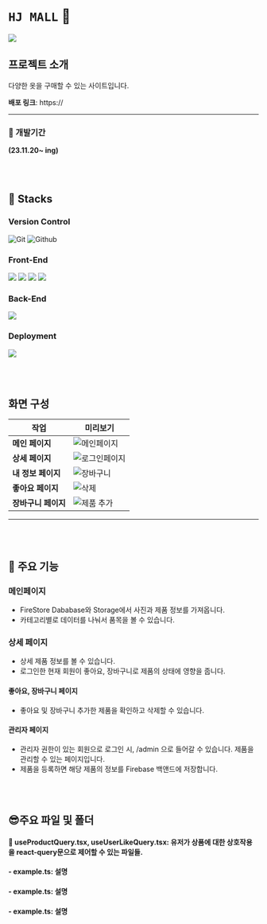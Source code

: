 # ``HJ MALL`` :tshirt:

<img src="https://capsule-render.vercel.app/api?type=waving&color=BDBDC8&height=150&section=footer" />

## 프로젝트 소개

다양한 옷을 구매할 수 있는 사이트입니다.

**배포 링크**: https://

***

### :boxing_glove: 개발기간

**(23.11.20~ ing)**

<br/><br/>

## :sunflower: Stacks

### Version Control
![Git](https://img.shields.io/badge/Git-F05032?style=for-the-badge&logo=Git&logoColor=white) ![Github](https://img.shields.io/badge/GitHub-181717?style=for-the-badge&logo=GitHub&logoColor=white)

### Front-End
<img src="https://img.shields.io/badge/React-61DAFB?style=for-the-badge&logo=React&logoColor=white"/> <img src="https://img.shields.io/badge/typescript-3178C6?style=for-the-badge&logo=typescript&logoColor=white"> <img src="https://img.shields.io/badge/react_router-CA4245?style=for-the-badge&logo=reactrouter&logoColor=white"> <img src="https://img.shields.io/badge/react_query-FF4154?style=for-the-badge&logo=reactquery&logoColor=white">

### Back-End
<img src="https://img.shields.io/badge/firebase-FFCA28?style=for-the-badge&logo=firebase&logoColor=white"/>

### Deployment
<img src="https://img.shields.io/badge/vercel-000000?style=for-the-badge&logo=vercel&logoColor=white"/>



<br/><br/>

## 화면 구성

| 작업            | 미리보기 |
| --------------- | ------- |
| **메인 페이지** | ![메인페이지](https://github.com/HojinLim/RN_Shopping/assets/69897998/54dcec80-99ec-4aa2-a4d4-999282d8976b) |
| **상세 페이지** | ![로그인페이지](https://github.com/HojinLim/RN_Shopping/assets/69897998/f48f298c-885f-4252-b267-a27d8124d786) |
| **내 정보 페이지** | ![장바구니](https://github.com/HojinLim/RN_Shopping/assets/69897998/28254e73-7c37-4a2b-b9ca-e2fd261a292e) |
| **좋아요 페이지** | ![삭제](https://github.com/HojinLim/RN_Shopping/assets/69897998/11a93bea-876c-45d8-86b8-d2d0d88b76fb) |
| **장바구니 페이지** | ![제품 추가](https://github.com/HojinLim/RN_Shopping/assets/69897998/c53c4841-58fd-45a0-a5bb-bc1f77296d34) |



---

<br/><br/>

## :partying_face: 주요 기능

### 메인페이지

- FireStore Dababase와 Storage에서 사진과 제품 정보를 가져옵니다.
- 카테고리별로 데이터를 나눠서 품목을 볼 수 있습니다.

### 상세 페이지

- 상세 제품 정보를 볼 수 있습니다.
- 로그인한 현재 회원이 좋아요, 장바구니로 제품의 상태에 영향을 줍니다.


#### 좋아요, 장바구니 페이지

- 좋아요 및 장바구니 추가한 제품을 확인하고 삭제할 수 있습니다.


#### 관리자 페이지

- 관리자 권한이 있는 회원으로 로그인 시, /admin 으로 들어갈 수 있습니다. 제품을 관리할 수 있는 페이지입니다.
- 제품을 등록하면 해당 제품의 정보를 Firebase 백앤드에 저장합니다.

<br/><br/>

## :sunglasses:주요 파일 및 폴더

#### 📜 useProductQuery.tsx, useUserLikeQuery.tsx: 유저가 상품에 대한 상호작용을 react-query문으로 제어할 수 있는 파일들.
#### - example.ts: 설명
#### - example.ts: 설명
#### - example.ts: 설명



<br/><br/>

<br/><br/>
